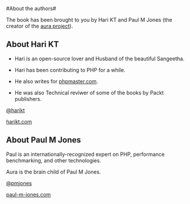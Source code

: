 #About the authors#

The book has been brought to you by Hari KT and Paul M Jones
(the creator of the [aura project](http://auraphp.com)).

## About Hari KT ##

- Hari is an open-source lover and Husband of the beautiful Sangeetha.

- Hari has been contributing to PHP for a while. 

- He also writes for [phpmaster.com](http://phpmaster.com).

- He was also Technical reviwer of some of the books by Packt publishers.

[@harikt](http://twitter.com/harikt)

[harikt.com](http://harikt.com)

## About Paul M Jones ##

Paul is an internationally-recognized expert on PHP, performance 
benchmarking, and other technologies. 

Aura is the brain child of Paul M Jones.

[@pmjones](http://twitter.com/pmjones)

[paul-m-jones.com](http://paul-m-jones.com)
